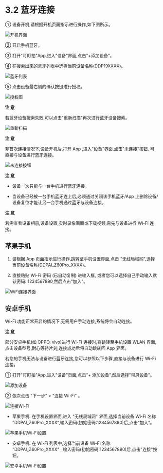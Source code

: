 # 3.2 蓝牙连接

① 设备开机,请根据开机页面指示进行操作,如下图所示。

![开机界面](../images/z60_opening_screen.jpg)

② 开启手机蓝牙。

③ 打开"盯盯拍"App,进入"设备"界面,点击"+添加设备"。

④ 在搜索出来的蓝牙列表中选择当前设备名称(DDP19XXXX)。

![蓝牙列表](../images/z60_bluetoothlist.jpg)

⑤ 点击设备最右侧的确认按键进行授权。

![授权图](../images/z60_authentication.jpg)

**注 意**

若蓝牙设备搜索失败,可以点击"重新扫描"再次进行蓝牙设备搜索。

![重新扫描](../images/z60_rescanning.jpg)

**注 意**

非首次连接情况下,设备开机后,打开 App ,进入"设备"界面,点击"未连接"按钮, 可直接与设备进行蓝牙连接。

![未连接按钮](../images/z60_unconnected.jpg)

**注 意**

- 设备一次只能与一台手机进行蓝牙连接。

- 当设备已经被一台手机蓝牙连上后,必须通过关闭该手机蓝牙/App 上删除设备/设备复位才能让另一台手机通过蓝牙与设备连接。

**注 意**

若需查看设备相册,设备设置,实时录像画面或下载视频,需先与设备进行 Wi-Fi 连接。

## 苹果手机

1. 请根据 App 页面指示进行操作,跳转至手机设置界面,点击 "无线局域网",选择当前设备名称(DDPAI_Z60Pro_XXXX)。

2. 直接粘贴 Wi-Fi 密码 (已自动复制) 进输入框, 或者您可以选择自己手动输入默认密码: 1234567890,然后点击"加入"。

![WiFi连接界面](../images/z60_wifi_connection.jpg)

## 安卓手机

Wi-Fi 功能正常开启的情况下,无需用户手动连接,系统将会自动连接。 

**注 意**

部分安卓手机(如 OPPO, vivo)进行 Wi-Fi 连接时,将跳转至手机设置 WLAN 界面,点击设备型号,耐心等待片刻,连接成功后将自动跳转回 App 界面。

若您的手机无法与设备进行蓝牙连接,您可以参照以下步骤,直接与设备进行 Wi-Fi 连接。

① 打开"盯盯拍"App,进入"设备"页面,点击"+ 添加设备",然后选择"带屏设备"。

![添加设备](../images/z60_add_device.jpg)

② 依次点击 "下一步" > "连接 Wi-Fi" 。

![连接Wi-Fi](../images/z60_connect_wifi.jpg)

- 苹果手机: 在手机设置界面,进入 "无线局域网" 界面,选择当前设备 Wi-Fi 名称 "DDPAI_Z60Pro_XXXX",输入密码(初始密码:1234567890)后,点击"加入"。

![苹果手机Wi-Fi设置](../images/z60_ios_wificonnection.jpg)

- 安卓手机: 在 Wi-Fi 列表中,选择当前设备 Wi-Fi 名称 "DDPAI_Z60Pro_XXXX" , 输入密码(初始密码:1234567890)后,点击"连接"按钮。

![安卓手机Wi-Fi设置](../images/z60_android_wificonnection.jpg)